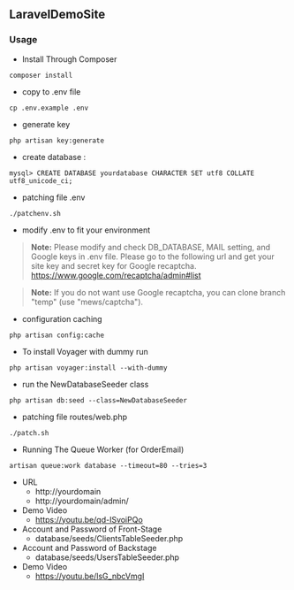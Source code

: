 ## LaravelDemoSite
### Usage

- Install Through Composer
```
composer install
```
- copy to .env file
```
cp .env.example .env
```
- generate key
```
php artisan key:generate
```
- create database :
```
mysql> CREATE DATABASE yourdatabase CHARACTER SET utf8 COLLATE utf8_unicode_ci;
```
- patching file .env
```
./patchenv.sh
```
- modify .env to fit your environment
> **Note:** Please modify and check DB_DATABASE, MAIL setting, and Google keys in .env file. 
> Please go to the following url and get your site key and secret key for Google recaptcha. 
> https://www.google.com/recaptcha/admin#list

> **Note:** If you do not want use Google recaptcha, you can clone branch "temp" (use "mews/captcha").
- configuration caching
```
php artisan config:cache
```
- To install Voyager with dummy run
```
php artisan voyager:install --with-dummy
```
- run the NewDatabaseSeeder class
```
php artisan db:seed --class=NewDatabaseSeeder
```
- patching file routes/web.php
```
./patch.sh
```
- Running The Queue Worker (for OrderEmail)
```
artisan queue:work database --timeout=80 --tries=3
```
- URL
  - http://yourdomain
  - http://yourdomain/admin/
- Demo Video
  - https://youtu.be/qd-ISvoiPQo
- Account and Password of Front-Stage
  - database/seeds/ClientsTableSeeder.php
- Account and Password of Backstage
  - database/seeds/UsersTableSeeder.php
- Demo Video
  - https://youtu.be/lsG_nbcVmgI
